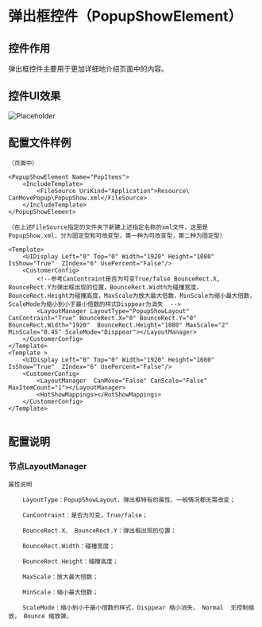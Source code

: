 # 弹出框控件（PopupShowElement）

## 控件作用

弹出框控件主要用于更加详细地介绍页面中的内容。

## 控件UI效果

![Placeholder](../../images/PopupShowElement.png)

## 配置文件样例

```
（页面中）

<PopupShowElement Name="PopItems">
    <IncludeTemplate>
        <FileSource UriKind="Application">Resource\ CanMovePopup\PopupShow.xml</FileSource>
    </IncludeTemplate>
</PopupShowElement>
```
```
（在上述FileSource指定的文件夹下新建上述指定名称的xml文件，这里是PopupShow.xml，分为固定型和可改变型，第一种为可改变型，第二种为固定型）

<Template>
    <UIDisplay Left="0" Top="0" Width="1920" Height="1080" IsShow="True"  ZIndex="6" UsePercent="False"/>
    <CustomerConfig>
        <!--参考CanContraint是否为可变True/false BounceRect.X, BounceRect.Y为弹出框出现的位置，BounceRect.Width为碰撞宽度，BounceRect.Height为碰撞高度，MaxScale为放大最大倍数，MinScale为缩小最大倍数，ScaleMode为缩小到小于最小倍数的样式Disppear为消失  -->
        <LayoutManager LayoutType="PopupShowLayout" CanContraint="True" BounceRect.X="0" BounceRect.Y="0" BounceRect.Width="1920"  BounceRect.Height="1080" MaxScale="2" MinScale="0.45" ScaleMode="Disppear"></LayoutManager>
    </CustomerConfig>
</Template>
<Template >
    <UIDisplay Left="0" Top="0" Width="1920" Height="1080" IsShow="True"  ZIndex="6" UsePercent="False"/>
    <CustomerConfig>
        <LayoutManager  CanMove="False" CanScale="False" MaxItemCount="1"></LayoutManager>
        <HotShowMappings></HotShowMappings>
    </CustomerConfig>
</Template>


```
## 配置说明

### 节点LayoutManager

    属性说明

        LayoutType：PopupShowLayout，弹出框特有的属性，一般情况都无需改变；

        CanContraint：是否为可变，True/false；

        BounceRect.X、 BounceRect.Y：弹出框出现的位置；

        BounceRect.Width：碰撞宽度；

        BounceRect.Height：碰撞高度；

        MaxScale：放大最大倍数；

        MinScale：缩小最大倍数；

        ScaleMode：缩小到小于最小倍数的样式，Disppear 缩小消失， Normal  无控制缩放， Bounce 缩放弹。




